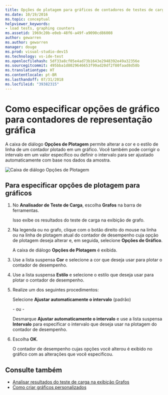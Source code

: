 ```yaml
---
title: Opções de plotagem para gráficos de contadores de testes de carga no Visual Studio
ms.date: 10/19/2016
ms.topic: conceptual
helpviewer_keywords:
- load tests, graphing counters
ms.assetid: 1969c20b-e0eb-48f6-a49f-a9090cd86008
author: gewarren
ms.author: gewarren
manager: douge
ms.prod: visual-studio-dev15
ms.technology: vs-ide-test
ms.openlocfilehash: 5df33a8cf05e4ad73b1643e2948392e49a32356e
ms.sourcegitcommit: 495bba1d8029646653f99ad20df2f80faad8d58b
ms.translationtype: HT
ms.contentlocale: pt-BR
ms.lasthandoff: 07/31/2018
ms.locfileid: "39382315"
---
```

# <a name="how-to-specify-plot-options-for-graphing-counters"></a>Como especificar opções de gráfico para contadores de representação gráfica

A caixa de diálogo **Opções de Plotagem** permite alterar a cor e o estilo de linha de um contador plotado em um gráfico. Você também pode corrigir o intervalo em um valor específico ou definir o intervalo para ser ajustado automaticamente com base nos dados da amostra.

![Caixa de diálogo Opções de Plotagem](../test/media/ltest_plotoptions.png)

## <a name="to-specify-plotting-options-for-graphs"></a>Para especificar opções de plotagem para gráficos

1.  No **Analisador de Teste de Carga**, escolha **Grafos** na barra de ferramentas.

     Isso exibe os resultados do teste de carga na exibição de grafo.

2.  Na legenda ou no grafo, clique com o botão direito do mouse na linha ou na linha de plotagem atual do contador de desempenho cuja opção de plotagem deseja alterar e, em seguida, selecione **Opções de Gráfico**.

     A caixa de diálogo **Opções de Plotagem** é exibida.

3.  Use a lista suspensa **Cor** e selecione a cor que deseja usar para plotar o contador de desempenho.

4.  Use a lista suspensa **Estilo** e selecione o estilo que deseja usar para plotar o contador de desempenho.

5.  Realize um dos seguintes procedimentos:

     Selecione **Ajustar automaticamente o intervalo** (padrão)

     \- ou -

     Desmarque **Ajustar automaticamente o intervalo** e use a lista suspensa **Intervalo** para especificar o intervalo que deseja usar na plotagem do contador de desempenho.

6.  Escolha **OK**.

     O contador de desempenho cujas opções você alterou é exibido no gráfico com as alterações que você especificou.

## <a name="see-also"></a>Consulte também

- [Analisar resultados do teste de carga na exibição Grafos](../test/analyze-load-test-results-in-the-graphs-view.md)
- [Como criar gráficos personalizados](../test/how-to-create-custom-graphs-in-load-test-results.md)
